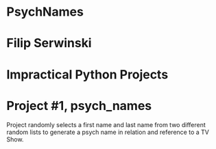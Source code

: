 # PsychNames
# Filip Serwinski
# Impractical Python Projects
# Project #1, psych_names

Project randomly selects a first name and last name from two different random lists to generate a psych name in relation and reference to a TV Show.
